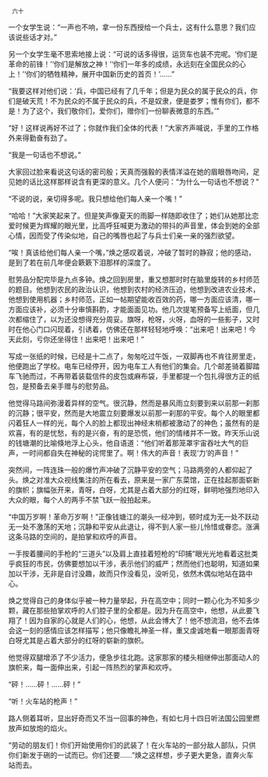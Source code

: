      六十 

   一个女学生说：“一声也不响，拿一份东西授给一个兵士，这有什么意思？我们应该说些话才对。” 

   另一个女学生毫不思索地接上说：“可说的话多得很，运货车也装不完呢。‘你们是革命的前锋！’‘你们是解放之神！’‘你们一年多的成绩，永远刻在全国民众的心上！’‘你们的牺牲精神，展开中国新历史的首页！’……” 

   “我要这样对他们说：‘兵，中国已经有了几千年；但是为民众的属于民众的兵，你们是破天荒！不为民众的不属于民众的兵，不是奴隶，便是娄罗；惟有你们，都不是！为了这个，我们敬你们，爱你们，赠你们一份聊表微意的东西。’” 

   “好！这样说再好不过了；你就作我们全体的代表！”大家齐声喊说，手里的工作格外来得勤奋有劲了。 

   “我是一句话也不想说。” 

   大家回过脸来看说这句话的密司殷；天真而强毅的表情洋溢在她的眉眼唇吻间，足见她的话比这样那样说含有更深的意义。几个人便问：“为什么一句话也不想说？” 

   “不说的说，亲切得多呢。我只想给他们每人亲一个嘴！” 

   “哈哈！”大家笑起来了。但是笑声像夏天的雨脚一样随即收住了；她们从她那比恋爱时候更为辉耀的眼光里，比高呼狂喊更为激动的带抖的声音里，体会到她的全部心情，因而受了传染似地，自己的嘴唇也起了与兵士们亲一亲的强烈欲望。 

   “唉！真该给他们每人亲一个嘴，”焕之感叹着说，冲破了暂时的静寂；他的感动，是到了若在前几年便会簌簌下泪那样的深度了。 

   慰劳品分配完毕是九点多钟。焕之回到房里，重又想那时时在脑里旋转的乡村师范的题目。他想到农民的政治认识，他想到农村的经济压迫，他想到改进农业技术，他想到使用机器；乡村师范，正如一帖期望能收百效的药，哪一方面应该清，哪一方面应该补，必须十分审慎斟酌，才能面面见功。他几次提笔预备写上纸面，但几次都缩住了，以为还没想得充分周妥。旗呀，枪呀，火呀，血呀的一些影子，又时时在他心门口闪现着，引诱着，仿佛还在那样轻轻地呼唤：“出来吧！出来吧！今天此刻，亏你还坐得住！出来吧！出来吧！” 

   写成一张纸的时候，已经是十二点了，匆匆吃过午饭，一双脚再也不肯往房里走，他便跑出了学校。电车已经停开，因为电车工人有他们的集会。几个邮差骑着脚踏车飞驰而过，不再带着装载信件的皮包或麻布袋，手里都提一个包扎得很方正的纸包，是预备去亲手赠与的慰劳品。 

   他觉得马路间弥漫着异样的空气。很沉静，然而是暴风雨立刻要到来以前那一刹那的沉静；很平安，然而是大地震立刻要爆发以前那一刹那的平安。每个人的眼里都闪着狂人一样的光，每个人的脸上都现出神经末梢都被激动了的神色；虽然有的是欢喜，有的是忧愁，有的是兴奋，有的是恐慌，他们的情绪并不一致。昨天乐山说的钱塘潮的比喻倏地浮上心头，他自语道：“他们听着那笼罩宇宙吞吐大气的巨声，一时间都自失在神秘的诧愕里了。啊！伟大的声音！表现‘力’的声音！” 

   突然间，一阵连珠一般的爆竹声冲破了沉静平安的空气；马路两旁的人都仰起了头。焕之对准大众视线集注的所在看去，原来是一家广东菜馆，正在挂起那面崭新的旗帜；旗幅张开来，青呀，白呀，尤其是占着大部分的红呀，鲜明地强烈地印入大众的眼，每个人的两手不禁飞跃一般拍起来。 

   “中国万岁啊！革命万岁啊！”正像钱塘江的潮头一经冲到，顿时成为无一处不跃动无一处不激荡的天地；沉静和平安从此退让，得不到人家一些儿怜惜或眷恋。涨满这条马路的空间的，是拍掌和欢呼的声音。 

   一手按着腰间的手枪的“三道头”以及肩上直挂着短枪的“印捕”眼光光地看着这批类乎疯狂的市民，仿佛要想加以干涉，表示他们的威严；然而他们也聪明，知道如果加以干涉，无非是自讨没趣，故而只作没看见，没听见，依然木偶似地站在路中心。 

   焕之觉得自己的身体似乎被一种力量举起，升在高空中；同时一颗心化为不知多少颗，藏在那些拍掌欢呼的人们腔子里的全都是。因为升在高空中，他想，从此要飞翔了！因为自家的心就是人们的心，他想，从此会博大了！他不想流泪，他不去体会这一刻的感情应该怎样描写；他只像瞻礼神圣一样，重又虔诚地看一眼那面青呀白呀尤其是占着大部分的红呀的崭新的旗帜。 

   他觉得双腿增添了不少活力，便急步往北跑。这家那家的楼头相继伸出那面动人的旗帜来，每一面伸出来，引起一阵热烈的掌声和欢呼。 

   “砰！……砰！……砰！” 

   “听！火车站的枪声！” 

   路人侧着耳听，显出好奇而又不当一回事的神色，有如七月十四日听法国公园里燃放声如放炮的焰火。 

   “劳动的朋友们！你们开始使用你们的武装了！在火车站的一部分敌人部队，只供你们新发于硎的一试而已。你们还要……”焕之这样想，步子更大更急，直奔火车站而去。 

